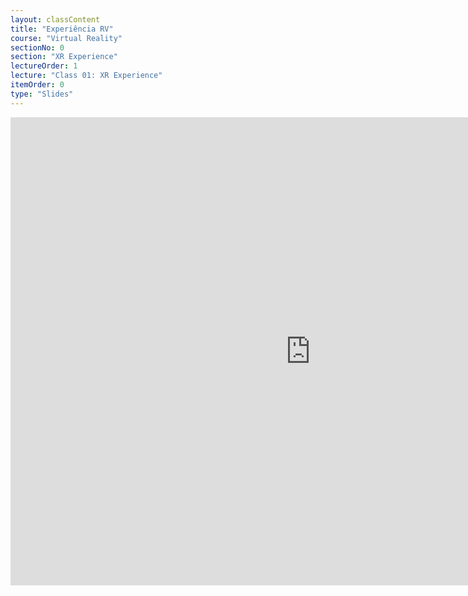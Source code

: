 ```yaml
---
layout: classContent
title: "Experiência RV"
course: "Virtual Reality"
sectionNo: 0
section: "XR Experience"
lectureOrder: 1
lecture: "Class 01: XR Experience"
itemOrder: 0
type: "Slides"
---
```


<iframe src="https://docs.google.com/presentation/d/e/2PACX-1vSAEVo08WcQ9PwdXTRsPK0ZPDpFiNGDju4awdf4jo68DZqm_XiMxJ1OnBBNHbLKe8ReMeeCcjWkk048/embed?start=false&loop=false&delayms=3000" frameborder="0" width="960" height="749" allowfullscreen="true" mozallowfullscreen="true" webkitallowfullscreen="true"></iframe>